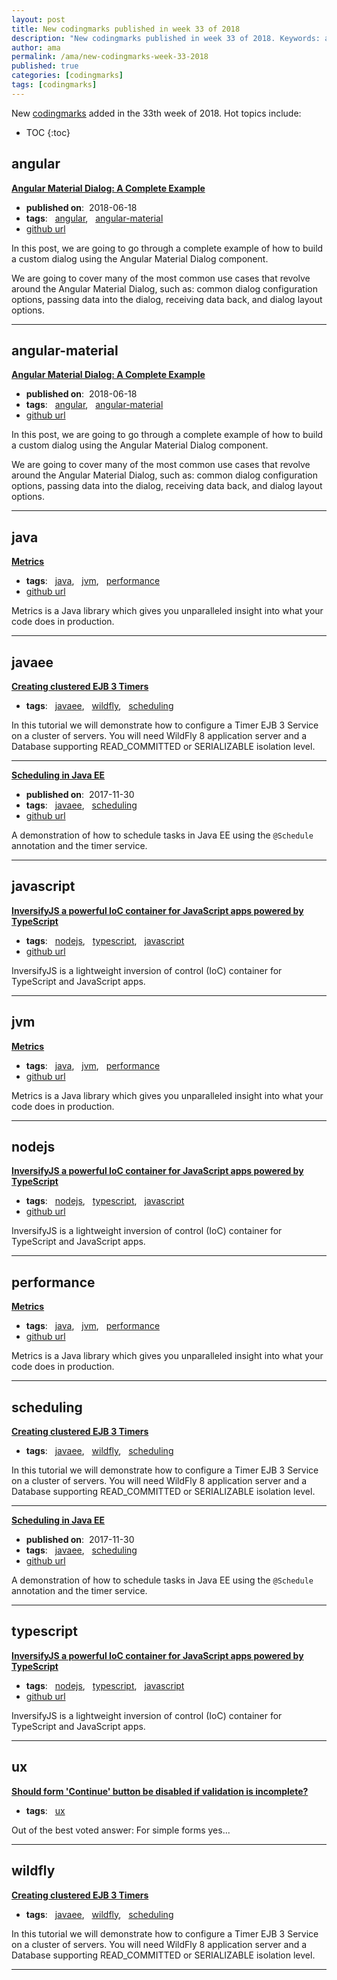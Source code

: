```yaml
---
layout: post
title: New codingmarks published in week 33 of 2018
description: "New codingmarks published in week 33 of 2018. Keywords: angular, angular-material, java, javaee, javascript, jvm, nodejs, performance, scheduling, typescript, ux and wildfly"
author: ama
permalink: /ama/new-codingmarks-week-33-2018
published: true
categories: [codingmarks]
tags: [codingmarks]
---
```

New [codingmarks](https://www.codingmarks.org) added in the 33th week of 2018. Hot topics include:

* TOC
{:toc} 

<!--more-->

## angular 

**[Angular Material Dialog: A Complete Example](https://blog.angular-university.io/angular-material-dialog/)**

  * <i class="fa fa-calendar"></i> **published on**: &nbsp;2018-06-18
  * **tags**: &nbsp; [angular](https://www.codingmarks.org/search?q=[angular]), &nbsp; [angular-material](https://www.codingmarks.org/search?q=[angular-material])
  * <i class="fa fa-github fa-lg"></i> [github url](https://github.com/angular-university/angular-material-course)

In this post, we are going to go through a complete example of how to build a custom dialog using the Angular Material Dialog component.

We are going to cover many of the most common use cases that revolve around the Angular Material Dialog, such as: common dialog configuration options, passing data into the dialog, receiving data back, and dialog layout options.

<hr>


## angular-material 

**[Angular Material Dialog: A Complete Example](https://blog.angular-university.io/angular-material-dialog/)**

  * <i class="fa fa-calendar"></i> **published on**: &nbsp;2018-06-18
  * **tags**: &nbsp; [angular](https://www.codingmarks.org/search?q=[angular]), &nbsp; [angular-material](https://www.codingmarks.org/search?q=[angular-material])
  * <i class="fa fa-github fa-lg"></i> [github url](https://github.com/angular-university/angular-material-course)

In this post, we are going to go through a complete example of how to build a custom dialog using the Angular Material Dialog component.

We are going to cover many of the most common use cases that revolve around the Angular Material Dialog, such as: common dialog configuration options, passing data into the dialog, receiving data back, and dialog layout options.

<hr>


## java 

**[Metrics](https://metrics.dropwizard.io/)**

  * **tags**: &nbsp; [java](https://www.codingmarks.org/search?q=[java]), &nbsp; [jvm](https://www.codingmarks.org/search?q=[jvm]), &nbsp; [performance](https://www.codingmarks.org/search?q=[performance])
  * <i class="fa fa-github fa-lg"></i> [github url](https://github.com/dropwizard/metrics)

Metrics is a Java library which gives you unparalleled insight into what your code does in production.

<hr>


## javaee 

**[Creating clustered EJB 3 Timers ](http://www.mastertheboss.com/jboss-server/wildfly-8/creating-clustered-ejb-3-timers)**

  * **tags**: &nbsp; [javaee](https://www.codingmarks.org/search?q=[javaee]), &nbsp; [wildfly](https://www.codingmarks.org/search?q=[wildfly]), &nbsp; [scheduling](https://www.codingmarks.org/search?q=[scheduling])

In this tutorial we will demonstrate how to configure a Timer EJB 3 Service on a cluster of servers. You will need WildFly 8 application server and a Database supporting READ_COMMITTED or SERIALIZABLE isolation level.

<hr>

**[Scheduling in Java EE](https://www.baeldung.com/scheduling-in-java-enterprise-edition)**

  * <i class="fa fa-calendar"></i> **published on**: &nbsp;2017-11-30
  * **tags**: &nbsp; [javaee](https://www.codingmarks.org/search?q=[javaee]), &nbsp; [scheduling](https://www.codingmarks.org/search?q=[scheduling])
  * <i class="fa fa-github fa-lg"></i> [github url](https://github.com/eugenp/tutorials/tree/master/jee-7)

A demonstration of how to schedule tasks in Java EE using the `@Schedule` annotation and the timer service.

<hr>


## javascript 

**[InversifyJS a powerful IoC container for JavaScript apps powered by TypeScript](http://inversify.io/)**

  * **tags**: &nbsp; [nodejs](https://www.codingmarks.org/search?q=[nodejs]), &nbsp; [typescript](https://www.codingmarks.org/search?q=[typescript]), &nbsp; [javascript](https://www.codingmarks.org/search?q=[javascript])
  * <i class="fa fa-github fa-lg"></i> [github url](https://github.com/inversify/InversifyJS/)

InversifyJS is a lightweight inversion of control (IoC) container for TypeScript and JavaScript apps.

<hr>


## jvm 

**[Metrics](https://metrics.dropwizard.io/)**

  * **tags**: &nbsp; [java](https://www.codingmarks.org/search?q=[java]), &nbsp; [jvm](https://www.codingmarks.org/search?q=[jvm]), &nbsp; [performance](https://www.codingmarks.org/search?q=[performance])
  * <i class="fa fa-github fa-lg"></i> [github url](https://github.com/dropwizard/metrics)

Metrics is a Java library which gives you unparalleled insight into what your code does in production.

<hr>


## nodejs 

**[InversifyJS a powerful IoC container for JavaScript apps powered by TypeScript](http://inversify.io/)**

  * **tags**: &nbsp; [nodejs](https://www.codingmarks.org/search?q=[nodejs]), &nbsp; [typescript](https://www.codingmarks.org/search?q=[typescript]), &nbsp; [javascript](https://www.codingmarks.org/search?q=[javascript])
  * <i class="fa fa-github fa-lg"></i> [github url](https://github.com/inversify/InversifyJS/)

InversifyJS is a lightweight inversion of control (IoC) container for TypeScript and JavaScript apps.

<hr>


## performance 

**[Metrics](https://metrics.dropwizard.io/)**

  * **tags**: &nbsp; [java](https://www.codingmarks.org/search?q=[java]), &nbsp; [jvm](https://www.codingmarks.org/search?q=[jvm]), &nbsp; [performance](https://www.codingmarks.org/search?q=[performance])
  * <i class="fa fa-github fa-lg"></i> [github url](https://github.com/dropwizard/metrics)

Metrics is a Java library which gives you unparalleled insight into what your code does in production.

<hr>


## scheduling 

**[Creating clustered EJB 3 Timers ](http://www.mastertheboss.com/jboss-server/wildfly-8/creating-clustered-ejb-3-timers)**

  * **tags**: &nbsp; [javaee](https://www.codingmarks.org/search?q=[javaee]), &nbsp; [wildfly](https://www.codingmarks.org/search?q=[wildfly]), &nbsp; [scheduling](https://www.codingmarks.org/search?q=[scheduling])

In this tutorial we will demonstrate how to configure a Timer EJB 3 Service on a cluster of servers. You will need WildFly 8 application server and a Database supporting READ_COMMITTED or SERIALIZABLE isolation level.

<hr>

**[Scheduling in Java EE](https://www.baeldung.com/scheduling-in-java-enterprise-edition)**

  * <i class="fa fa-calendar"></i> **published on**: &nbsp;2017-11-30
  * **tags**: &nbsp; [javaee](https://www.codingmarks.org/search?q=[javaee]), &nbsp; [scheduling](https://www.codingmarks.org/search?q=[scheduling])
  * <i class="fa fa-github fa-lg"></i> [github url](https://github.com/eugenp/tutorials/tree/master/jee-7)

A demonstration of how to schedule tasks in Java EE using the `@Schedule` annotation and the timer service.

<hr>


## typescript 

**[InversifyJS a powerful IoC container for JavaScript apps powered by TypeScript](http://inversify.io/)**

  * **tags**: &nbsp; [nodejs](https://www.codingmarks.org/search?q=[nodejs]), &nbsp; [typescript](https://www.codingmarks.org/search?q=[typescript]), &nbsp; [javascript](https://www.codingmarks.org/search?q=[javascript])
  * <i class="fa fa-github fa-lg"></i> [github url](https://github.com/inversify/InversifyJS/)

InversifyJS is a lightweight inversion of control (IoC) container for TypeScript and JavaScript apps.

<hr>


## ux 

**[Should form 'Continue' button be disabled if validation is incomplete?](https://ux.stackexchange.com/questions/73728/should-form-continue-button-be-disabled-if-validation-is-incomplete/73731)**

  * **tags**: &nbsp; [ux](https://www.codingmarks.org/search?q=[ux])

Out of the best voted answer:
For simple forms yes...

<hr>


## wildfly 

**[Creating clustered EJB 3 Timers ](http://www.mastertheboss.com/jboss-server/wildfly-8/creating-clustered-ejb-3-timers)**

  * **tags**: &nbsp; [javaee](https://www.codingmarks.org/search?q=[javaee]), &nbsp; [wildfly](https://www.codingmarks.org/search?q=[wildfly]), &nbsp; [scheduling](https://www.codingmarks.org/search?q=[scheduling])

In this tutorial we will demonstrate how to configure a Timer EJB 3 Service on a cluster of servers. You will need WildFly 8 application server and a Database supporting READ_COMMITTED or SERIALIZABLE isolation level.

<hr>

